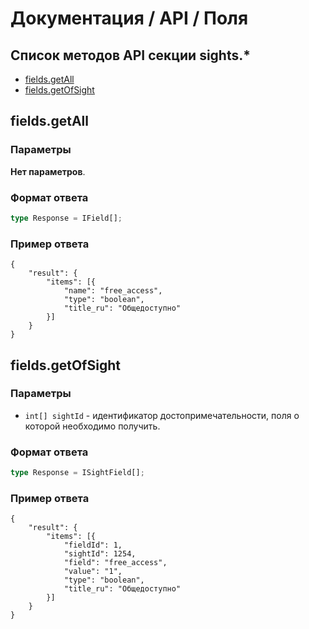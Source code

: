 # Документация / API / Поля
## Список методов API секции sights.*
* [fields.getAll](#fieldsgetall)
* [fields.getOfSight](#fieldsgetofsight)

## fields.getAll
### Параметры
__Нет параметров__.

### Формат ответа

```ts
type Response = IField[];
```

### Пример ответа
```json5
{
    "result": {
        "items": [{
            "name": "free_access",
            "type": "boolean",
            "title_ru": "Общедоступно"
        }]
    }
}
```


## fields.getOfSight
### Параметры
* `int[] sightId` - идентификатор достопримечательности, поля о которой необходимо получить.

### Формат ответа

```ts
type Response = ISightField[];
```

### Пример ответа
```json5
{
    "result": {
        "items": [{
            "fieldId": 1,
            "sightId": 1254,
            "field": "free_access",
            "value": "1",
            "type": "boolean",
            "title_ru": "Общедоступно"
        }]
    }
}
```
